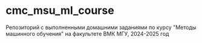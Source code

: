 # cmc_msu_ml_course
Репозиторий с выполненными домашними заданиями по курсу "Методы машинного обучения" на факультете ВМК МГУ, 2024-2025 год
